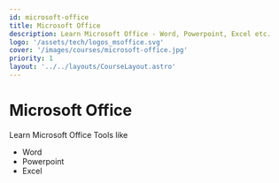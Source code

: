 ```yaml
---
id: microsoft-office
title: Microsoft Office
description: Learn Microsoft Office - Word, Powerpoint, Excel etc.
logo: '/assets/tech/logos_msoffice.svg'
cover: '/images/courses/microsoft-office.jpg'
priority: 1
layout: '../../layouts/CourseLayout.astro'
---
```


# Microsoft Office

Learn Microsoft Office Tools like

- Word
- Powerpoint
- Excel
